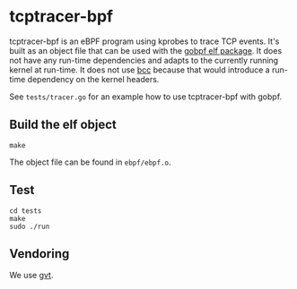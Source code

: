 # tcptracer-bpf

tcptracer-bpf is an eBPF program using kprobes to trace TCP events. It's
built as an object file that can be used with the [gobpf elf package](https://github.com/iovisor/gobpf).
It does not have any run-time dependencies and adapts to the currently running
kernel at run-time. It does not use [bcc](https://github.com/iovisor/bcc)
because that would introduce a run-time dependency on the kernel headers.

See `tests/tracer.go` for an example how to use tcptracer-bpf with gobpf.

## Build the elf object

```
make
```

The object file can be found in `ebpf/ebpf.o`.

## Test

```
cd tests
make
sudo ./run
```

## Vendoring

We use [gvt](https://github.com/FiloSottile/gvt).
